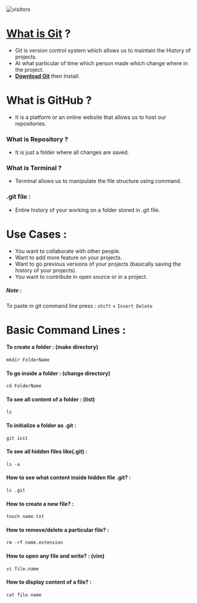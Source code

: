 ![visitors](https://visitor-badge.laobi.icu/badge?page_id=dev-mdirfan.Git-GitHub-Practice-and-Cheat-Sheet)

# [What is Git](./Practice%20From%20CodewithHarry/1-What%20is%20Git/1-What%20is%20Github.md) ?
* Git is version control system which allows us to maintain the History of projects.
* At what particular of time which person made which change where in the project.
* __[Download Git](https://git-scm.com/download/win)__ then Install.

# What is GitHub ?
* It is a platform or an online website that allows us to host our repositories.

### What is Repository ?
* It is just a folder where all changes are saved.

### What is Terminal ?
* Terminal allows us to manipulate the file structure using command.

### .git file :
* Entire history of your working on a folder stored in .git file.

# Use Cases :
* You want to collaborate with other people.
* Want to add more feature on your projects.
* Want to go previous versions of your projects (basically saving the history of your projects).
* You want to contribute in open source or in a project.

##### Note :
To paste in git command line press : `shift` + `Insert Delete`

# Basic Command Lines :
#### To create a folder : (make directory)
    mkdir FolderName

#### To go inside a folder : (change directory)
    cd FolderName

#### To see all content of a folder : (list)
    ls

#### To initialize a folder as .git :
    git init

#### To see all hidden files like(.git) :
    ls -a

#### How to see what content inside hidden file .git? :
    ls .git

#### How to create a new file? :
    touch name.txt

#### How to remove/delete a particular file? :
    rm -rf name.extension

#### How to open any file and write? :  (vim)
    vi file.name

#### How to display content of a file? :
    cat file.name